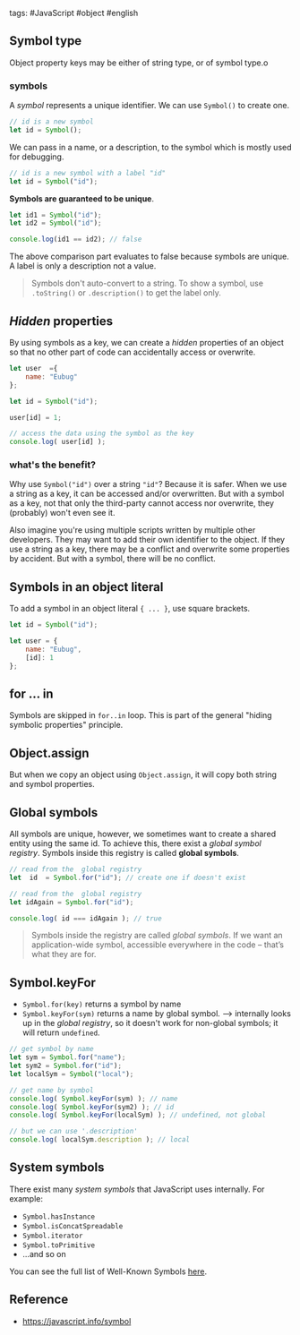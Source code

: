 tags: #JavaScript #object #english

## Symbol type
Object property keys may be either of string type, or of symbol type.o

### symbols
A *symbol* represents a unique identifier. We can use `Symbol()` to create one.

```js
// id is a new symbol
let id = Symbol();
```

We can pass in a name, or a description, to the symbol which is mostly used for debugging.
```js
// id is a new symbol with a label "id"
let id = Symbol("id");
```

**Symbols are guaranteed to be unique**.
```js
let id1 = Symbol("id");
let id2 = Symbol("id");

console.log(id1 == id2); // false
```

The above comparison part evaluates to false because symbols are unique. A label is only a description not a value.

> Symbols don't auto-convert to a string. To show a symbol, use `.toString()` or `.description()` to get the label only.

## *Hidden* properties
By using symbols as a key, we can create a *hidden* properties of an object so that no other part of code can accidentally access or overwrite.

```js
let user  ={
	name: "Eubug"
};

let id = Symbol("id");

user[id] = 1;

// access the data using the symbol as the key
console.log( user[id] ); 
```

### what's the benefit?
Why use `Symbol("id")` over a string `"id"`? Because it is safer. 
When we use a string as a key, it can be accessed and/or overwritten. But with a symbol as a key, not that only the third-party cannot access nor overwrite, they (probably) won't even see it.

Also imagine you're using multiple scripts written by multiple other developers. They may want to add their own identifier to the object. If they use a string as a key, there may be a conflict and overwrite some properties by accident. But with a symbol, there will be no conflict.

## Symbols in an object literal
To add a symbol in an object literal `{ ... }`, use square brackets.

```js
let id = Symbol("id");

let user = {
	name: "Eubug",
	[id]: 1
};
```

## for ... in
Symbols are skipped in `for..in` loop. This is part of the general "hiding symbolic properties" principle.

## Object.assign
But when we copy an object using `Object.assign`, it will copy both string and symbol properties.

## Global symbols
All symbols are unique, however, we sometimes  want to create a shared entity using the same id. To achieve this, there exist a *global symbol registry*. Symbols inside this registry is called **global symbols**.

```js
// read from the  global registry
let  id  = Symbol.for("id"); // create one if doesn't exist

// read from the  global registry
let idAgain = Symbol.for("id");

console.log( id === idAgain ); // true
```

> Symbols inside the registry are called _global symbols_. If we want an application-wide symbol, accessible everywhere in the code – that’s what they are for.

## Symbol.keyFor
- `Symbol.for(key)` returns a symbol by name
- `Symbol.keyFor(sym)` returns a name by global symbol.
	--> internally looks up in the *global registry*, so it doesn't work for non-global symbols; it will return `undefined`.

```js
// get symbol by name
let sym = Symbol.for("name");
let sym2 = Symbol.for("id");
let localSym = Symbol("local");

// get name by symbol
console.log( Symbol.keyFor(sym) ); // name
console.log( Symbol.keyFor(sym2) ); // id
console.log( Symbol.keyFor(localSym) ); // undefined, not global

// but we can use '.description'
console.log( localSym.description ); // local
```

## System symbols
There exist many *system symbols* that JavaScript uses internally.
For example:
- `Symbol.hasInstance`
- `Symbol.isConcatSpreadable`
- `Symbol.iterator`
- `Symbol.toPrimitive`
- ...and so on

You can see the full list of Well-Known Symbols [here](https://tc39.es/ecma262/#sec-well-known-symbols).

## Reference
- https://javascript.info/symbol